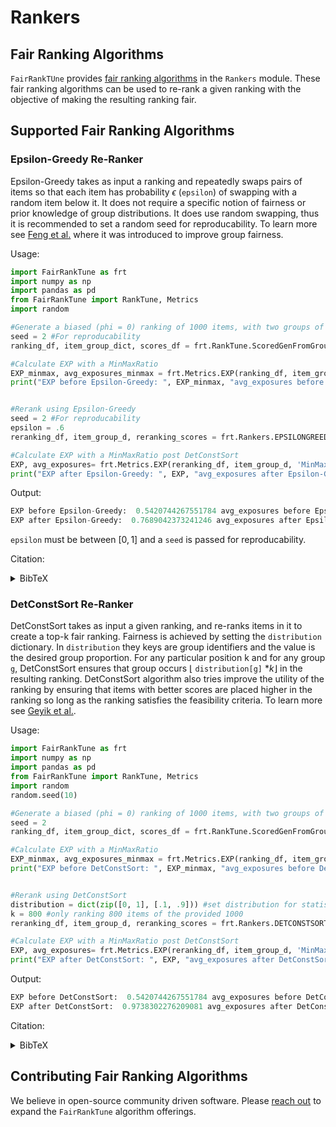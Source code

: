 # Rankers

## Fair Ranking Algorithms
```FairRankTUne``` provides [fair ranking algorithms](#supported-fair-ranking-algorithms) in the ```Rankers``` module. These fair ranking algorithms can be used to re-rank a given ranking with the objective of making the resulting ranking fair. 


## Supported Fair Ranking Algorithms

### Epsilon-Greedy Re-Ranker
Epsilon-Greedy takes as input a ranking and repeatedly swaps pairs of items so that each item has probability $\epsilon$ (```epsilon```) of swapping with a random item below it. It does not require a specific notion of fairness or prior knowledge of group distributions. It does use random swapping, thus it is recommended to set a random seed for reproducability. To learn more see [Feng et al.](https://doi.org/10.1609/aaai.v36i11.21445) where it was introduced to improve group fairness.

Usage:
```python
import FairRankTune as frt
import numpy as np
import pandas as pd
from FairRankTune import RankTune, Metrics
import random

#Generate a biased (phi = 0) ranking of 1000 items, with two groups of 100 and 900 items each.
seed = 2 #For reproducability
ranking_df, item_group_dict, scores_df = frt.RankTune.ScoredGenFromGroups(np.asarray([.1, .9]),  1000, 0, 1, 'uniform', seed)

#Calculate EXP with a MinMaxRatio
EXP_minmax, avg_exposures_minmax = frt.Metrics.EXP(ranking_df, item_group_dict, 'MinMaxRatio')
print("EXP before Epsilon-Greedy: ", EXP_minmax, "avg_exposures before Epsilon-Greedy: ", avg_exposures_minmax)


#Rerank using Epsilon-Greedy
seed = 2 #For reproducability
epsilon = .6 
reranking_df, item_group_d, reranking_scores = frt.Rankers.EPSILONGREEDY(ranking_df, item_group_dict, scores_df, epsilon, seed)

#Calculate EXP with a MinMaxRatio post DetConstSort
EXP, avg_exposures= frt.Metrics.EXP(reranking_df, item_group_d, 'MinMaxRatio')
print("EXP after Epsilon-Greedy: ", EXP, "avg_exposures after Epsilon-Greedy: ", avg_exposures)
```

Output:
```python
EXP before Epsilon-Greedy:  0.5420744267551784 avg_exposures before Epsilon-Greedy:  {0: 0.2093867087428094, 1: 0.11350318011191189}
EXP after Epsilon-Greedy:  0.7689042373241246 avg_exposures after Epsilon-Greedy:  {0: 0.15541589156986096, 1: 0.1194999375755728}
```
```epsilon``` must be between $[0,1]$ and a ```seed``` is passed for reproducability.

Citation:
<details>
  <summary>BibTeX</summary>
  
```bibtex
@article{Feng_Shah_2022, title={Has CEO Gender Bias Really Been Fixed? Adversarial Attacking and Improving Gender Fairness in Image Search},
volume={36},
url={https://ojs.aaai.org/index.php/AAAI/article/view/21445},
DOI={10.1609/aaai.v36i11.21445},
number={11},
journal={Proceedings of the AAAI Conference on Artificial Intelligence},
author={Feng, Yunhe and Shah, Chirag},
year={2022},
month={Jun.},
 pages={11882-11890} }
```
</details>

### DetConstSort Re-Ranker
DetConstSort takes as input a given ranking, and re-ranks items in it to create a top-k fair ranking. Fairness is achieved by setting the ```distribution``` dictionary.  In ```distribution``` they keys are group identifiers and the value is the desired group proportion. For any particular position k and for any group ```g```, DetConstSort ensures that group occurs $\lfloor$ ```distribution[g]``` $*k \rfloor$ in the resulting ranking. DetConstSort algorithm also tries improve the utility of the ranking by ensuring that items with better scores are placed higher in the ranking so long as the ranking satisfies the feasibility criteria. To learn more see [Geyik et al.]().


Usage:
```python
import FairRankTune as frt
import numpy as np
import pandas as pd
from FairRankTune import RankTune, Metrics
import random
random.seed(10)

#Generate a biased (phi = 0) ranking of 1000 items, with two groups of 100 and 900 items each.
seed = 2
ranking_df, item_group_dict, scores_df = frt.RankTune.ScoredGenFromGroups(np.asarray([.1, .9]),  1000, 0, 1, 'uniform', seed)

#Calculate EXP with a MinMaxRatio
EXP_minmax, avg_exposures_minmax = frt.Metrics.EXP(ranking_df, item_group_dict, 'MinMaxRatio')
print("EXP before DetConstSort: ", EXP_minmax, "avg_exposures before DetConstSort: ", avg_exposures_minmax)


#Rerank using DetConstSort
distribution = dict(zip([0, 1], [.1, .9])) #set distribution for statistical parity
k = 800 #only ranking 800 items of the provided 1000 
reranking_df, item_group_d, reranking_scores = frt.Rankers.DETCONSTSORT(ranking_df, item_group_dict, scores_df, distribution, k)

#Calculate EXP with a MinMaxRatio post DetConstSort
EXP, avg_exposures= frt.Metrics.EXP(reranking_df, item_group_d, 'MinMaxRatio')
print("EXP after DetConstSort: ", EXP, "avg_exposures after DetConstSort: ", avg_exposures)
```

Output:
```python
EXP before DetConstSort:  0.5420744267551784 avg_exposures before DetConstSort:  {0: 0.2093867087428094, 1: 0.11350318011191189}
EXP after DetConstSort:  0.9738302276209081 avg_exposures after DetConstSort:  {0: 0.12535449974404395, 1: 0.12872315542133886}
```

Citation:
<details>
  <summary>BibTeX</summary>
  
```bibtex
@article{Feng_Shah_2022, title={Has CEO Gender Bias Really Been Fixed? Adversarial Attacking and Improving Gender Fairness in Image Search},
volume={36},
url={https://ojs.aaai.org/index.php/AAAI/article/view/21445},
DOI={10.1609/aaai.v36i11.21445},
number={11},
journal={Proceedings of the AAAI Conference on Artificial Intelligence},
author={Feng, Yunhe and Shah, Chirag},
year={2022},
month={Jun.},
 pages={11882-11890} }
```
</details>



## Contributing Fair Ranking Algorithms
We believe in open-source community driven software. Please [reach out](mailto:kathleen.cachel@gmail.com?subject=[GitHub]%20fairranktune) to expand the ```FairRankTune``` algorithm offerings. 